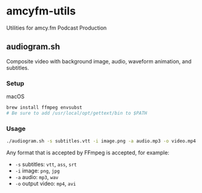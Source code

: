 # amcyfm-utils

Utilities for amcy.fm Podcast Production

## audiogram.sh

Composite video with background image, audio, waveform animation, and subtitles.

### Setup

macOS

```sh
brew install ffmpeg envsubst
# Be sure to add /usr/local/opt/gettext/bin to $PATH
```

### Usage

```sh
./audiogram.sh -s subtitles.vtt -i image.png -a audio.mp3 -o video.mp4
```

Any format that is accepted by FFmpeg is accepted, for example:

- `-s` subtitles: `vtt`, `ass`, `srt`
- `-i` image: `png`, `jpg`
- `-a` audio: `mp3`, `wav`
- `-o` output video: `mp4`, `avi`


